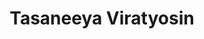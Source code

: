 ---
bio: https://www.viratyosin.net
email: ''
highlight_name: false
organizations:
- name: Personal website
  url: https://www.viratyosin.net
role: ''
superuser: false
title: Tasaneeya Viratyosin
external_link: https://www.viratyosin.net
latest: false
---